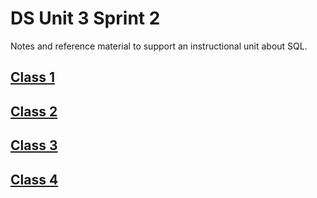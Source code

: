 # DS Unit 3 Sprint 2

Notes and reference material to support an instructional unit about SQL.

## [Class 1](/notes/class-1.md)

## [Class 2](/notes/class-2.md)

## [Class 3](/notes/class-3.md)

## [Class 4](/notes/class-4.md)
